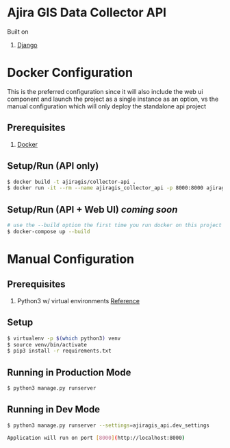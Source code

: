 # Ajira GIS Data Collector API

Built on
1. [Django](https://www.djangoproject.com/)

#
# Docker Configuration

This is the preferred configuration since it will also include the web ui component and launch the project as a single instance as an option, vs the manual configuration which will only deploy the standalone api project

## Prerequisites

1. [Docker](https://www.docker.com/get-docker)

## Setup/Run (API only)

```bash
$ docker build -t ajiragis/collector-api .
$ docker run -it --rm --name ajiragis_collector_api -p 8000:8000 ajiragis/collector-api
```

## Setup/Run (API + Web UI) _coming soon_

```bash
# use the --build option the first time you run docker on this project or whenever you have changes that you need picked up
$ docker-compose up --build
```

#
# Manual Configuration

## Prerequisites

1. Python3 w/ virtual environments [Reference](http://docs.python-guide.org/en/latest/dev/virtualenvs/)

## Setup

```bash
$ virtualenv -p $(which python3) venv
$ source venv/bin/activate
$ pip3 install -r requirements.txt
```

## Running in Production Mode

```bash
$ python3 manage.py runserver
```


## Running in Dev Mode

```bash
$ python3 manage.py runserver --settings=ajiragis_api.dev_settings

Application will run on port [8000](http://localhost:8000)
